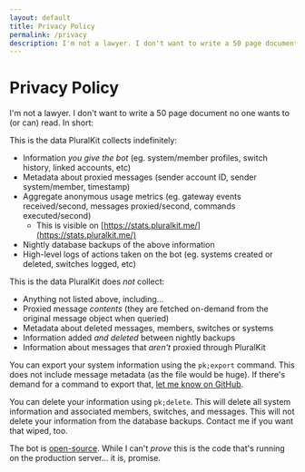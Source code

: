 ```yaml
---
layout: default
title: Privacy Policy
permalink: /privacy
description: I'm not a lawyer. I don't want to write a 50 page document no one wants to (or can) read. It's short, I promise.
---
```


# Privacy Policy

I'm not a lawyer. I don't want to write a 50 page document no one wants to (or can) read. In short:

This is the data PluralKit collects indefinitely:

* Information *you give the bot* (eg. system/member profiles, switch history, linked accounts, etc)
* Metadata about proxied messages (sender account ID, sender system/member, timestamp)
* Aggregate anonymous usage metrics (eg. gateway events received/second, messages proxied/second, commands executed/second)
  * This is visible on [https://stats.pluralkit.me/](https://stats.pluralkit.me/)
* Nightly database backups of the above information
* High-level logs of actions taken on the bot (eg. systems created or deleted, switches logged, etc)

This is the data PluralKit does *not* collect:
* Anything not listed above, including...
* Proxied message *contents* (they are fetched on-demand from the original message object when queried)
* Metadata about deleted messages, members, switches or systems
* Information added *and deleted* between nightly backups
* Information about messages that *aren't* proxied through PluralKit

You can export your system information using the `pk;export` command. This does not include message metadata (as the file would be huge). If there's demand for a command to export that, [let me know on GitHub](https://github.com/xSke/PluralKit/issues).

You can delete your information using `pk;delete`. This will delete all system information and associated members, switches, and messages. This will not delete your information from the database backups. Contact me if you want that wiped, too.

The bot is [open-source](https://github.com/xSke/PluralKit). While I can't *prove* this is the code that's running on the production server...
it is, promise.